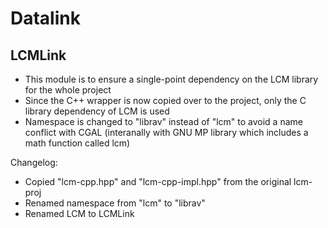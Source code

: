 # Datalink

## LCMLink

* This module is to ensure a single-point dependency on the LCM library for the whole project
* Since the C++ wrapper is now copied over to the project, only the C library dependency of LCM is used
* Namespace is changed to "librav" instead of "lcm" to avoid a name conflict with CGAL (interanally with GNU MP library which includes a math function called lcm)

Changelog:

* Copied "lcm-cpp.hpp" and "lcm-cpp-impl.hpp" from the original lcm-proj
* Renamed namespace from "lcm" to "librav"
* Renamed LCM to LCMLink 